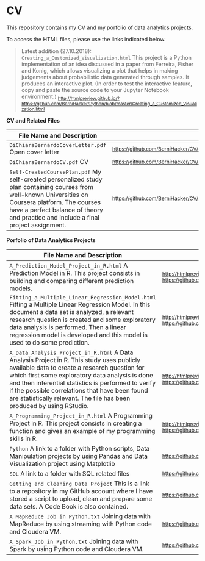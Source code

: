 # CV

This repository contains my CV and my porfolio of data analytics projects.

To access the HTML files, please use the links indicated below.

> Latest addition (27.10.2018): <code>Creating_a_Customized_Visualization.html</code>
This project is a Python implementation of an idea discussed in a paper from Ferreira, Fisher and Konig, which allows visualizing a plot that helps in making judgements about probabilistic data generated through samples. It produces an interactive plot. (In order to test the interactive feature, copy and paste the source code to your Jupyter Notebook environment.)
<sub>http://htmlpreview.github.io/?https://github.com/BerniHacker/Python/blob/master/Creating_a_Customized_Visualization.html</sub>

**CV and Related Files**

File Name and Description                                             | File Link   
--------------------------------------------------------------------- | ----------
<code>DiChiaraBernardoCoverLetter.pdf</code> Open cover letter | <sub>https://github.com/BerniHacker/CV/blob/master/DiChiaraBernardoCoverLetter_24102018.pdf</sub>
<code>DiChiaraBernardoCV.pdf</code> CV | <sub>https://github.com/BerniHacker/CV/blob/master/DiChiaraBernardoCV_22102018.pdf</sub>
<code>Self-CreatedCoursePlan.pdf</code> My self-created personalized study plan containing courses from well-known Universities on Coursera platform. The courses have a perfect balance of theory and practice and include a final project assignment. | <sub>https://github.com/BerniHacker/CV/blob/master/Self-CreatedCoursePlan.pdf</sub>

**Porfolio of Data Analytics Projects**

File Name and Description                                             | File Link   
--------------------------------------------------------------------- | ----------
<code>A_Prediction_Model_Project_in_R.html</code> A Prediction Model in R. This project consists in building and comparing different prediction models. | <sub>http://htmlpreview.github.io/?https://github.com/BerniHacker/CV/blob/master/A_Prediction_Model_Project_in_R.html</sub>
<code>Fitting_a_Multiple_Linear_Regression_Model.html</code> Fitting a Multiple Linear Regression Model.  In this document a data set is analyzed, a relevant research question is created and some exploratory data analysis is performed. Then a linear regression model is developed and this model is used to do some prediction. | <sub>http://htmlpreview.github.io/?https://github.com/BerniHacker/CV/blob/master/Fitting_a_Multiple_Linear_Regression_Model.html</sub>
<code>A_Data_Analysis_Project_in_R.html</code> A Data Analysis Project in R. This study uses publicly available data to create a research question for which first some exploratory data analysis is done and then inferential statistics is performed to verify if the possible correlations that have been found are statistically relevant. The file has been produced by using RStudio. | <sub>http://htmlpreview.github.io/?https://github.com/BerniHacker/CV/blob/master/A_Data_Analysis_Project_in_R.html</sub>
<code>A_Programming_Project_in_R.html</code> A Programming Project in R. This project consists in creating a function and gives an example of my programming skills in R. | <sub>http://htmlpreview.github.io/?https://github.com/BerniHacker/CV/blob/master/A_Programming_Project_in_R.html</sub>
<code>Python</code> A link to a folder with Python scripts, Data Manipulation projects by using Pandas and Data Visualization project using Matplotlib | <sub>https://github.com/BerniHacker/Python/blob/master/README.md</sub>
<code>SQL</code> A link to a folder with SQL related files | <sub>https://github.com/BerniHacker/SQL/blob/master/README.md</sub>
<code>Getting and Cleaning Data Project</code> This is a link to a repository in my GitHub account where I have stored a script to upload, clean and prepare some data sets. A Code Book is also contained. | <sub>https://github.com/BerniHacker/GettingAndCleaningData</sub>
<code>A_MapReduce_Job_in_Python.txt</code> Joining data with MapReduce by using streaming with Python code and Cloudera VM. | <sub>https://github.com/BerniHacker/CV/blob/master/A_MapReduce_Job_in_Python.txt</sub>
<code>A_Spark_Job_in_Python.txt</code> Joining data with Spark by using Python code and Cloudera VM. | <sub>https://github.com/BerniHacker/CV/blob/master/A_Spark_Job_in_Python.txt</sub>
